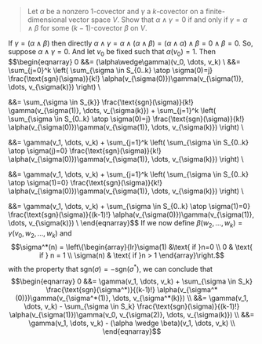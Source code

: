 > Let $\alpha$ be a nonzero $1$-covector and $\gamma$ a $k$-covector on a finite-dimensional vector space $V$. Show that $\alpha \wedge \gamma = 0$ if and only if $\gamma = \alpha \wedge \beta$ for some $(k-1)$-covector $\beta$ on $V$.

If $\gamma = (\alpha \wedge \beta)$ then directly $\alpha \wedge \gamma = \alpha \wedge (\alpha \wedge \beta) = (\alpha \wedge \alpha) \wedge \beta = 0 \wedge \beta = 0$.
So, suppose $\alpha \wedge \gamma = 0$. And let $v_0$ be fixed such that $\alpha(v_0) = 1$. Then
$$\begin{eqnarray}
0 &&= (\alpha\wedge\gamma)(v_0, \dots, v_k) \\
&&= \sum_{j=0}^k \left( \sum_{\sigma \in S_{0..k} \atop \sigma(0)=j} \frac{\text{sgn}(\sigma)}{k!} \alpha(v_{\sigma(0)})\gamma(v_{\sigma(1)}, \dots, v_{\sigma(k)}) \right) \\

&&= \sum_{\sigma \in S_{k}} \frac{\text{sgn}(\sigma)}{k!} \gamma(v_{\sigma(1)}, \dots, v_{\sigma(k)}) + \sum_{j=1}^k \left( \sum_{\sigma \in S_{0..k} \atop \sigma(0)=j} \frac{\text{sgn}(\sigma)}{k!} \alpha(v_{\sigma(0)})\gamma(v_{\sigma(1)}, \dots, v_{\sigma(k)}) \right) \\

&&= \gamma(v_1, \dots, v_k) + \sum_{j=1}^k \left( \sum_{\sigma \in S_{0..k} \atop \sigma(j)=0} \frac{\text{sgn}(\sigma)}{k!} \alpha(v_{\sigma(0)})\gamma(v_{\sigma(1)}, \dots, v_{\sigma(k)}) \right) \\

&&= \gamma(v_1, \dots, v_k) + \sum_{j=1}^k \left( \sum_{\sigma \in S_{0..k} \atop \sigma(1)=0} \frac{\text{sgn}(\sigma)}{k!} \alpha(v_{\sigma(0)})\gamma(v_{\sigma(1)}, \dots, v_{\sigma(k)}) \right) \\

&&= \gamma(v_1, \dots, v_k) + \sum_{\sigma \in S_{0..k} \atop \sigma(1)=0} \frac{\text{sgn}(\sigma)}{(k-1)!} \alpha(v_{\sigma(0)})\gamma(v_{\sigma(1)}, \dots, v_{\sigma(k)})  \\
\end{eqnarray}$$
If we now define $\beta(w_2, \dots, w_k) = \gamma(v_0, w_2, \dots, w_k)$ and
$$\sigma^*(n) = \left\{\begin{array}{lr}\sigma(1) &\text{ if }n=0 \\ 0 & \text{ if } n = 1 \\ \sigma(n) & \text{ if }n > 1
\end{array}\right.$$ with the property that $\text{sgn}(\sigma) = -\text{sgn}(\sigma^*)$, we can conclude that
$$\begin{eqnarray}
0 &&= \gamma(v_1, \dots, v_k) + \sum_{\sigma \in S_k} \frac{\text{sgn}(\sigma^*)}{(k-1)!} \alpha(v_{\sigma^*(0)})\gamma(v_{\sigma^*(1)}, \dots, v_{\sigma^*(k)})  \\
&&= \gamma(v_1, \dots, v_k) - \sum_{\sigma \in S_k} \frac{\text{sgn}(\sigma)}{(k-1)!} \alpha(v_{\sigma(1)})\gamma(v_0, v_{\sigma(2)}, \dots, v_{\sigma(k)})  \\  
&&= \gamma(v_1, \dots, v_k) - (\alpha \wedge \beta)(v_1, \dots, v_k)  \\
\end{eqnarray}$$